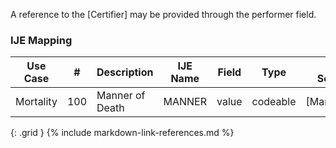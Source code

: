 A reference to the [Certifier] may be provided through the performer field.
### IJE Mapping

| **Use Case** |  **#**   |  **Description**  | **IJE Name**  |  **Field**  |  **Type**  | **Value Set/Comments**  |
| :---------: | --------------- | ------------ | ------------- | ---------- | ---------- | -------------- |
| Mortality | 100 | Manner of Death | MANNER | value |codeable |[MannerOfDeathVS] |
{: .grid }
{% include markdown-link-references.md %}
